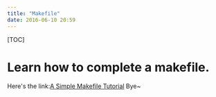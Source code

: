 ```yaml
---
title: "Makefile"
date: 2016-06-10 20:59
---
```


[TOC]

# Learn how to complete a makefile.

Here's the link:[A Simple Makefile Tutorial](http://www.cs.colby.edu/maxwell/courses/tutorials/maketutor/)
Bye~

